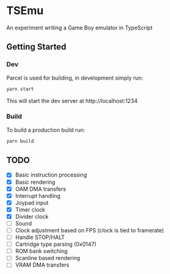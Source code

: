 # TSEmu

An experiment writing a Game Boy emulator in TypeScript


## Getting Started

### Dev
Parcel is used for building, in development simply run:
```bash
yarn start
```
This will start the dev server at http://localhost:1234

### Build
To build a production build run:
```bash
yarn build
```

## TODO
- [x] Basic instruction processing
- [x] Basic rendering
- [x] OAM DMA transfers
- [x] Interrupt handling
- [x] Joypad input
- [x] Timer clock
- [x] Divider clock
- [ ] Sound
- [ ] Clock adjustment based on FPS (clock is tied to framerate)
- [ ] Handle STOP/HALT
- [ ] Cartridge type parsing (0x0147)
- [ ] ROM bank switching
- [ ] Scanline based rendering
- [ ] VRAM DMA transfers
